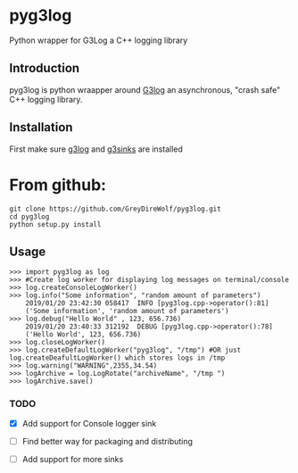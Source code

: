 # pyg3log
Python wrapper for G3Log a C++ logging library

## Introduction 
pyg3log is python wraapper around [G3log](https://github.com/KjellKod/g3log) an asynchronous, "crash safe" C++ logging library.

## Installation
First make sure [g3log](https://github.com/KjellKod/g3log) and [g3sinks](github.com/KjellKod/g3sinks) are installed

# From github:
```
git clone https://github.com/GreyDireWolf/pyg3log.git
cd pyg3log
python setup.py install
```

## Usage
```
>>> import pyg3log as log
>>> #Create log worker for displaying log messages on terminal/console
>>> log.createConsoleLogWorker()
>>> log.info("Some information", "random amount of parameters")
    2019/01/20 23:42:30 058417	INFO [pyg3log.cpp->operator():81]
    ('Some information', 'random amount of parameters')
>>> log.debug("Hello World" , 123, 656.736)
    2019/01/20 23:40:33 312192	DEBUG [pyg3log.cpp->operator():78]
    ('Hello World', 123, 656.736)
>>> log.closeLogWorker()
>>> log.createDefaultLogWorker("pyg3log", "/tmp") #OR just log.createDeafultLogWorker() which stores logs in /tmp
>>> log.warning("WARNING",2355,34.54)
>>> logArchive = log.LogRotate("archiveName", "/tmp ")
>>> logArchive.save()
```

### TODO

- [x] Add support for Console logger sink
- [ ] Find better way for packaging and distributing
- [ ] Add support for more sinks

